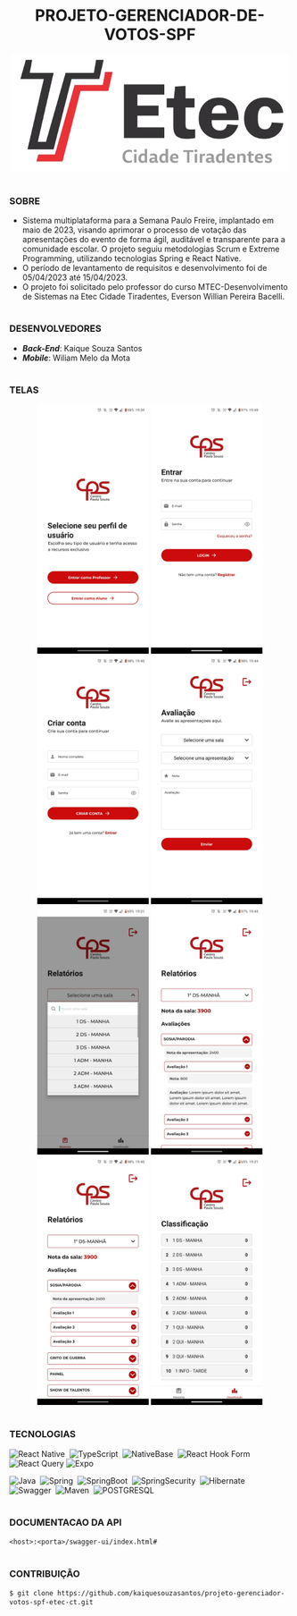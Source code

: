 <h1 align=center>PROJETO-GERENCIADOR-DE-VOTOS-SPF</h1>

<p align="center">
  <img src="etec.png" width="500">
</p>

#
### SOBRE

- Sistema multiplataforma para a Semana Paulo Freire, implantado em maio de 2023, visando aprimorar o processo de votação das apresentações do evento de forma ágil, auditável e transparente para a comunidade escolar. O projeto seguiu metodologias Scrum e Extreme Programming, utilizando tecnologias Spring e React Native.
- O período de levantamento de requisitos e desenvolvimento foi de 05/04/2023 até 15/04/2023.
- O projeto foi solicitado pelo professor do curso MTEC-Desenvolvimento de Sistemas na Etec Cidade Tiradentes, Everson Willian Pereira Bacelli.

#
### DESENVOLVEDORES

- <b>*Back-End*</b>: Kaique Souza Santos
- <b>*Mobile*</b>: Wiliam Melo da Mota

#
### TELAS

<p align="center">
  <img src="shared/telas/tela_inicial.png" width="200">
  <img src="shared/telas/tela_login.png" width="200">
  <img src="shared/telas/tela_registro_professor.png" width="200">
  <img src="shared/telas/tela_avaliacao.png" width="200">
  <img src="shared/telas/tela_relatorio_01.png" width="200">
  <img src="shared/telas/tela_relatorio_02.png" width="200">
  <img src="shared/telas/tela_relatorio_03.png" width="200">
  <img src="shared/telas/tela_classificacao.png" width="200">
</p>

#
### TECNOLOGIAS

![React Native](https://img.shields.io/badge/react_native-0D1117?style=for-the-badge&logo=react&labelColor=0D1117&textColor=0D1117)&nbsp;
![TypeScript](https://img.shields.io/badge/TypeScript-0D1117?style=for-the-badge&logo=typescript&labelColor=0D1117&textColor=0D1117)&nbsp;
![NativeBase](https://img.shields.io/badge/NativeBase-0D1117?style=for-the-badge&logo=nativebase&labelColor=0D1117&textColor=0D1117)&nbsp;
![React Hook Form](https://img.shields.io/badge/React%20Hook%20Form-0D1117?style=for-the-badge&logo=reacthookform&logoColor=EC5990)
![React Query](https://img.shields.io/badge/-React%20Query-0D1117?style=for-the-badge&logo=react%20query&logoColor=white)
![Expo](https://img.shields.io/badge/expo-0D1117?style=for-the-badge&logo=expo&logoColor=#D04A37)

![Java](https://img.shields.io/badge/Java-0D1117?style=for-the-badge&logo=openjdk&logoColor=white&labelColor=0D1117)&nbsp;
![Spring](https://img.shields.io/badge/Spring-0D1117?style=for-the-badge&logo=spring&logoColor=107C10&labelColor=0D1117)&nbsp;
![SpringBoot](https://img.shields.io/badge/Spring_Boot-0D1117?style=for-the-badge&logo=springboot&logoColor=239120&labelColor=0D1117)&nbsp;
![SpringSecurity](https://img.shields.io/badge/Spring_Security-0D1117?style=for-the-badge&logo=Spring-Security&logoColor=239120&labelColor=0D1117)&nbsp;
![Hibernate](https://img.shields.io/badge/Hibernate-0D1117?style=for-the-badge&logo=Hibernate&logoColor=239120&labelColor=0D1117)&nbsp;
![Swagger](https://img.shields.io/badge/Swagger-0D1117?style=for-the-badge&logo=Swagger&logoColor=85EA2D&labelColor=0D1117)&nbsp;
![Maven](https://img.shields.io/badge/apache_maven-0D1117?style=for-the-badge&logo=apachemaven&logoColor=E34F26&labelColor=0D1117)&nbsp;
![POSTGRESQL](https://img.shields.io/badge/PostgreSQL-0D1117?style=for-the-badge&logo=postgresql&labelColor=0D1117)&nbsp;

#
### DOCUMENTACAO DA API

```
<host>:<porta>/swagger-ui/index.html#
```

#
### CONTRIBUIÇÃO

```
$ git clone https://github.com/kaiquesouzasantos/projeto-gerenciador-votos-spf-etec-ct.git
```
